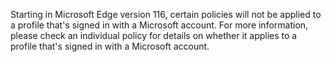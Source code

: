 






















Starting in Microsoft Edge version 116, certain policies will not be applied to a profile that's signed in with a Microsoft account. For more information, please check an individual policy for details on whether it applies to a profile that's signed in with a Microsoft account.